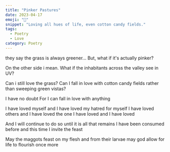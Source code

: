 ```yaml
---
title: "Pinker Pastures"
date: 2023-04-17
emoji: "🌸"
snippet: "Loving all hues of life, even cotton candy fields."
tags:
  - Poetry
  - Love
category: Poetry
---
```

they say the grass is always greener...
But, what if it's actually pinker?

On the other side i mean.
What if the inhabitants across the valley see in UV?

Can i still love the grass?
Can I fall in love with cotton candy fields rather than sweeping green vistas?

I have no doubt
For I can fall in love with anything

I have loved myself and I have loved my hatred for myself
I have loved others and I have loved the one
I have loved and I have loved

And I will continue to do so until it is all that remains
I have been consumed before and this time I invite the feast

May the maggots feast on my flesh and from their larvae
may god allow for life to flourish once more

